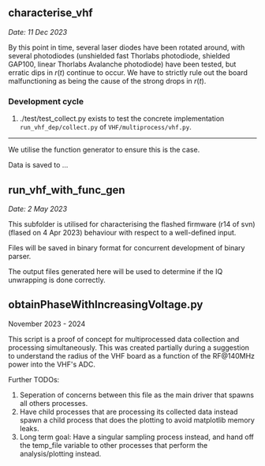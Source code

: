 ## characterise_vhf

*Date: 11 Dec 2023*

By this point in time, several laser diodes have been rotated around, with
several photodiodes (unshielded fast Thorlabs photodiode, shielded GAP100,
linear Thorlabs Avalanche photodiode) have been tested, but erratic dips in
$r(t)$ continue to occur. We have to strictly rule out the board malfunctioning
as being the cause of the strong drops in $r(t)$.

### Development cycle

1. ./test/test_collect.py
exists to test the concrete implementation `run_vhf_dep/collect.py` of
`VHF/multiprocess/vhf.py`.


---

We utilise the function generator to ensure this is the case.

Data is saved to ...



## run_vhf_with_func_gen

*Date: 2 May 2023*

This subfolder is utilised for characterising the flashed firmware (r14 of svn)  
(flased on 4 Apr 2023) behaviour with respect to a well-defined input.

Files will be saved in binary format for concurrent development of binary 
parser.

The output files generated here will be used to determine if the IQ unwrapping
is done correctly.

## obtainPhaseWithIncreasingVoltage.py

November 2023 - 2024

This script is a proof of concept for multiprocessed data collection and
processing simultaneously. This was created partially during a suggestion to
understand the radius of the VHF board as a function of the RF@140MHz power
into the VHF's ADC.

Further TODOs:
1. Seperation of concerns between this file as the main driver that spawns all
   others processes.
2. Have child processes that are processing its collected data instead spawn a
   child process that does the plotting to avoid matplotlib memory leaks.
3. Long term goal: Have a singular sampling process instead, and hand off the
   temp_file variable to other processes that perform the analysis/plotting
   instead.
